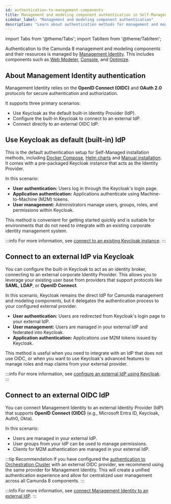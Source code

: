```yaml
---
id: authentication-to-management-components
title: Management and modeling component authentication in Self-Managed
sidebar_label: "Management and modeling component authentication"
description: "Learn about authentication methods for management and modeling components in Self-Managed and how to choose the right one for your environment."
---
```


import Tabs from '@theme/Tabs';
import TabItem from '@theme/TabItem';

Authentication to the Camunda 8 management and modeling components and their resources is managed by [Management Identity](/self-managed/components/management-identity/overview.md). This includes components such as [Web Modeler](/self-managed/components/modeler/web-modeler/overview.md), [Console](/self-managed/components/console/overview.md), and [Optimize](/self-managed/components/optimize/overview.md).

## About Management Identity authentication

Management Identity relies on the **OpenID Connect (OIDC)** and **OAuth 2.0** protocols for secure authentication and authorization.

It supports three primary scenarios:

- Use Keycloak as the default built-in Identity Provider (IdP).
- Configure the built-in Keycloak to connect to an external IdP.
- Connect directly to an external OIDC IdP.

## Use Keycloak as default (built-in) IdP

This is the default authentication setup for Self-Managed installation methods, including [Docker Compose](/self-managed/quickstart/developer-quickstart/docker-compose.md), [Helm charts](/self-managed/deployment/helm/index.md) and [Manual installation](/self-managed/deployment/manual/install.md). It comes with a pre-packaged Keycloak instance that acts as the Identity Provider.

In this scenario:

- **User authentication:** Users log in through the Keycloak's login page.
- **Application authentication:** Applications authenticate using Machine-to-Machine (M2M) tokens.
- **User management:** Administrators manage users, groups, roles, and permissions within Keycloak.

This method is convenient for getting started quickly and is suitable for environments that do not need to integrate with an existing corporate identity management system.

:::info
For more information, see [connect to an existing Keycloak instance](/self-managed/components/management-identity/configuration/connect-to-an-existing-keycloak.md).
:::

## Connect to an external IdP via Keycloak

You can configure the built-in Keycloak to act as an identity broker, connecting to an external corporate Identity Provider. This allows you to leverage your existing user base from providers that support protocols like **SAML**, **LDAP**, or **OpenID Connect**.

In this scenario, Keycloak remains the direct IdP for Camunda management and modeling components, but it delegates the authentication process to your configured external provider.

- **User authentication:** Users are redirected from Keycloak's login page to your external IdP.
- **User management:** Users are managed in your external IdP and federated into Keycloak.
- **Application authentication:** Applications use M2M tokens issued by Keycloak.

This method is useful when you need to integrate with an IdP that does not use OIDC, or when you want to use Keycloak's advanced features to manage roles and map claims from your external provider.

:::info
For more information, see [configure an external IdP using Keycloak](/self-managed/components/management-identity/configuration/configure-external-identity-provider.md).
:::

## Connect to an external OIDC IdP

You can connect Management Identity to an external Identity Provider (IdP) that supports **OpenID Connect (OIDC)** (e.g., Microsoft Entra ID, Keycloak, Auth0, Okta).

In this scenario:

- Users are managed in your external IdP.
- User groups from your IdP can be used to manage permissions.
- Clients for M2M authentication are managed in your external IdP.

:::tip Recommendation
If you have configured the [authentication to Orchestration Cluster](authentication-to-orchestration-cluster.md#oidc) with an external OIDC provider, we recommend using the same provider for Management Identity. This will create a unified authentication experience and allow for centralized user management across all Camunda 8 components.
:::

:::info
For more information, see [connect Management Identity to an external IdP](/self-managed/components/management-identity/configuration/connect-to-an-oidc-provider.md).
:::
